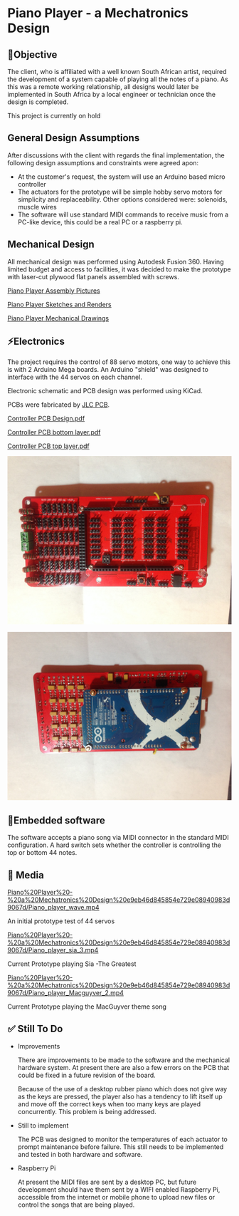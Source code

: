 # Piano Player - a Mechatronics Design

## 🎯Objective

The client, who is affiliated with a well known South African artist, required the development of a system capable of playing all the notes of a piano. As this was a remote working relationship, all designs would later be implemented in South Africa by a local engineer or technician once the design is completed.

This project is currently on hold

## General Design Assumptions

After discussions with the client with regards the final implementation, the following design assumptions and constraints were agreed apon:

- At the customer's request, the system will use an Arduino based micro controller
- The actuators for the prototype will be simple hobby servo motors for simplicity and replaceability. Other options considered were: solenoids, muscle wires
- The software will use standard MIDI commands to receive music from a PC-like device, this could be a real PC or a raspberry pi.

## Mechanical Design

All mechanical design was performed using Autodesk Fusion 360. Having limited budget and access to facilities, it was decided to make the prototype with laser-cut plywood flat panels assembled with screws.

[Piano Player Assembly Pictures](http://bit.ly/399H24x)

[Piano Player Sketches and Renders](http://bit.ly/3tLXlw5)

[Piano Player Mechanical Drawings](http://bit.ly/3vU0D28)

## ⚡Electronics

The project requires the control of 88 servo motors, one way to achieve this is with 2 Arduino Mega boards. An Arduino "shield" was designed to interface with the 44 servos on each channel.

Electronic schematic and PCB design was performed using KiCad.

PCBs were fabricated by [JLC PCB](https://jlcpcb.com/).

[Controller PCB Design.pdf](https://github.com/Mark-fr-dev/Player-piano/blob/main/files/Controller_PCB_Design.pdf)

[Controller PCB bottom layer.pdf](https://github.com/Mark-fr-dev/Player-piano/blob/main/files/Controller_PCB_bottom_layer.pdf)

[Controller PCB top layer.pdf](https://github.com/Mark-fr-dev/Player-piano/blob/main/files/Controller_PCB_top_layer.pdf)

![Populated PCB - Top View](https://github.com/Mark-fr-dev/Player-piano/blob/main/files/IMG_8281.jpg)

![Populated PCB - Top View](https://github.com/Mark-fr-dev/Player-piano/blob/main/files/IMG_8282.jpg)

## 💾Embedded software

The software accepts a piano song via MIDI connector in the standard MIDI configuration. A hard switch sets whether the controller is controlling the top or bottom 44 notes.

## 📸 Media

[Piano%20Player%20-%20a%20Mechatronics%20Design%20e9eb46d845854e729e08940983d9067d/Piano_player_wave.mp4](Piano%20Player%20-%20a%20Mechatronics%20Design%20e9eb46d845854e729e08940983d9067d/Piano_player_wave.mp4)

An initial prototype test of 44 servos

[Piano%20Player%20-%20a%20Mechatronics%20Design%20e9eb46d845854e729e08940983d9067d/Piano_player_sia_3.mp4](Piano%20Player%20-%20a%20Mechatronics%20Design%20e9eb46d845854e729e08940983d9067d/Piano_player_sia_3.mp4)

Current Prototype playing Sia -The Greatest

[Piano%20Player%20-%20a%20Mechatronics%20Design%20e9eb46d845854e729e08940983d9067d/Piano_player_Macguyver_2.mp4](Piano%20Player%20-%20a%20Mechatronics%20Design%20e9eb46d845854e729e08940983d9067d/Piano_player_Macguyver_2.mp4)

Current Prototype playing the MacGuyver theme song

## ✅ Still To Do

- Improvements

    There are improvements to be made to the software and the mechanical hardware system. At present there are also a few errors on the PCB that could be fixed in a future revision of the board.

    Because of the use of a desktop rubber piano which does not give way as the keys are pressed, the player also has a tendency to lift itself up and move off the correct keys when too many keys are played concurrently. This problem is being addressed.

- Still to implement

    The PCB was designed to monitor the temperatures of each actuator to prompt maintenance before failure. This still needs to be implemented and tested in both hardware and software.

- Raspberry Pi

    At present the MIDI files are sent by a desktop PC, but future development should have them sent by a WIFI enabled Raspberry Pi, accessible from the internet or mobile phone to upload new files or control the songs that are being played.
